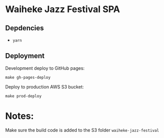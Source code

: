 # Waiheke Jazz Festival SPA

## Depdencies

- `yarn` 

## Deployment

Development deploy to GitHub pages:
```
make gh-pages-deploy
```

Deploy to production AWS S3 bucket:
```
make prod-deploy
```

# Notes:

Make sure the build code is added to the S3 folder `waiheke-jazz-festival`
